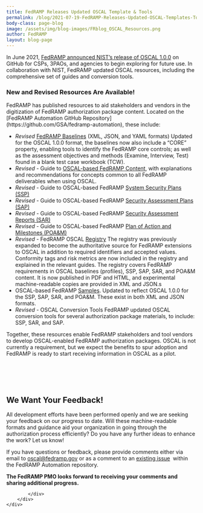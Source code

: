 ```yaml
---
title: FedRAMP Releases Updated OSCAL Template & Tools
permalink: /blog/2021-07-19-FedRAMP-Releases-Updated-OSCAL-Templates-Tools/
body-class: page-blog
image: /assets/img/blog-images/FRblog_OSCAL_Resources.png
author: FedRAMP
layout: blog-page
---
```


In June 2021, [FedRAMP announced NIST’s release of OSCAL 1.0.0](https://www.fedramp.gov/blog/2021-06-08-NISTs-OSCAL-1-0-0-Release/) on GitHub for CSPs, 3PAOs, and agencies to begin exploring for future use. In collaboration with NIST, FedRAMP updated OSCAL resources, including the comprehensive set of guides and conversion tools.

<h3>New and Revised Resources Are Available!</h3>
FedRAMP has published resources to aid stakeholders and vendors in the digitization of FedRAMP authorization package content. Located on the [FedRAMP Automation GitHub Repository](https://github.com/GSA/fedramp-automation), these include:

- *Revised* [FedRAMP Baselines](https://github.com/GSA/fedramp-automation/tree/master/dist/content/baselines/rev4) (XML, JSON, and YAML formats)
Updated for the OSCAL 1.0.0 format, the baselines now also include a “CORE” property, enabling tools to identify the FedRAMP core controls; as well as the assessment objectives and methods (Examine, Interview, Test) found in a blank test case workbook (TCW).
- *Revised* - Guide to [OSCAL-based FedRAMP Content](https://github.com/GSA/fedramp-automation/raw/master/documents/Guide_to_OSCAL-based_FedRAMP_Content.pdf), with explanations and recommendations for concepts common to all FedRAMP deliverables when using OSCAL.
- *Revised* - Guide to OSCAL-based FedRAMP [System Security Plans (SSP)](https://github.com/GSA/fedramp-automation/raw/master/documents/Guide_to_OSCAL-based_FedRAMP_System_Security_Plans_(SSP).pdf)
- *Revised* - Guide to OSCAL-based FedRAMP [Security Assessment Plans (SAP)](https://github.com/GSA/fedramp-automation/raw/master/documents/Guide_to_OSCAL-based_FedRAMP_Security_Assessment_Plans_(SAP).pdf)
- *Revised* - Guide to OSCAL-based FedRAMP [Security Assessment Reports (SAR)](https://github.com/GSA/fedramp-automation/raw/master/documents/Guide_to_OSCAL-based_FedRAMP_Security_Assessment_Reports_(SAR).pdf)
- *Revised* - Guide to OSCAL-based FedRAMP [Plan of Action and Milestones (POA&M)](https://github.com/GSA/fedramp-automation/raw/master/documents/Guide_to_OSCAL-based_FedRAMP_Plan_of_Action_and_Milestones_(POAM).pdf)
- *Revised* - FedRAMP OSCAL [Registry](https://raw.githubusercontent.com/GSA/fedramp-automation/master/documents/FedRAMP_Extensions.pdf)
The registry was previously expanded to become the authoritative source for FedRAMP extensions to OSCAL in addition to required identifiers and accepted values. Conformity tags and risk metrics are now included in the registry and explained in the relevant guides. The registry covers FedRAMP requirements in OSCAL baselines (profiles), SSP, SAP, SAR, and POA&M content. It is now published in PDF and HTML, and experimental machine-readable copies are provided in XML and JSON.s
- OSCAL-based FedRAMP [Samples](https://github.com/GSA/fedramp-automation/tree/master/dist/content/templates).
Updated to reflect OSCAL 1.0.0 for the SSP, SAP, SAR, and POA&M. These exist in both XML and JSON formats.
- *Revised* - OSCAL Conversion Tools
FedRAMP updated OSCAL conversion tools for several authorization package materials, to include: SSP, SAR, and SAP. 

Together, these resources enable FedRAMP stakeholders and tool vendors to develop OSCAL-enabled FedRAMP authorization packages. OSCAL is not currently a requirement, but we expect the benefits to spur adoption and FedRAMP is ready to start receiving information in OSCAL as a pilot.

<section class="fedramp-page-container lightest-gray-bkg" style="margin-top:40px">
	<div class="grid-container " style="padding: 2rem 0" >
		<div class="full-row grid-row">
			<div class="full-col desktop:grid-col-12">
				<h2>We Want Your Feedback!</h2> 
<p>All development efforts have been performed openly and we are seeking your feedback on our progress to date. Will these machine-readable formats and guidance aid your organization in going through the authorization process efficiently? Do you have any further ideas to enhance the work? Let us know!</p>
<p>If you have questions or feedback, please provide comments either via email to <a href="mailto:oscal@fedramp.gov">oscal@fedramp.gov</a> or as a comment to an <a href="https://github.com/GSA/fedramp-automation/issues" target="_blank">existing issue</a>&nbsp;<i class="fas fa-external-link-alt fa-sm"></i> within the FedRAMP Automation repository.</p>
<p><strong>The FedRAMP PMO looks forward to receiving your comments and sharing additional progress.</strong>
</p>


			</div>
		</div>
	</div>
</section>
